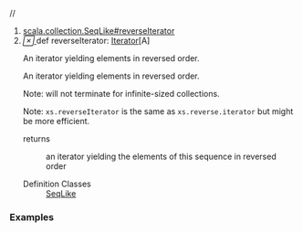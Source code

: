 //
<ol>
<li><a href="https://www.scala-lang.org/api/2.12.3/scala/collection/immutable/List.html#reverseIterator:Iterator[A]">scala.collection.SeqLike#reverseIterator</a></li>
<li name="scala.collection.SeqLike#reverseIterator" visbl="pub" class="indented0 " data-isabs="false" fullcomment="yes" group="Ungrouped"> <a id="reverseIterator:Iterator[A]"></a> <span class="permalink"> <a href="../../../scala/collection/immutable/List.html#reverseIterator:Iterator[A]" title="Permalink"> <i class="material-icons"></i> </a> </span> <span class="modifier_kind"> <span class="modifier"></span> <span class="kind">def</span> </span> <span class="symbol"> <span class="name">reverseIterator</span><span class="result">: <a href="../Iterator.html" class="extype" name="scala.collection.Iterator">Iterator</a>[<span class="extype" name="scala.collection.immutable.List.A">A</span>]</span> </span> <p class="shortcomment cmt">An iterator yielding elements in reversed order.</p>
 <div class="fullcomment">
  <div class="comment cmt">
   <p>An iterator yielding elements in reversed order.</p>
   <p> Note: will not terminate for infinite-sized collections.</p>
   <p>Note: <code>xs.reverseIterator</code> is the same as <code>xs.reverse.iterator</code> but might be more efficient. </p>
  </div>
  <dl class="paramcmts block">
   <dt>
    returns
   </dt>
   <dd class="cmt">
    <p>an iterator yielding the elements of this sequence in reversed order</p>
   </dd>
  </dl>
  <dl class="attributes block"> 
   <dt>
    Definition Classes
   </dt>
   <dd>
    <a href="../SeqLike.html" class="extype" name="scala.collection.SeqLike">SeqLike</a>
   </dd>
  </dl>
 </div> </li>
        </ol>


### Examples




